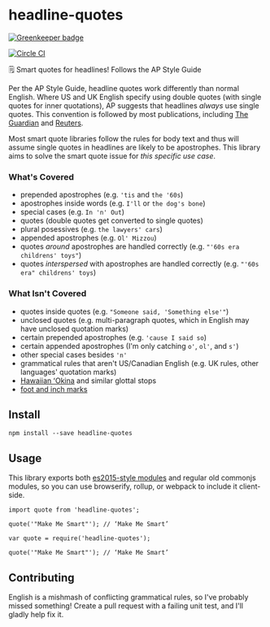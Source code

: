 # headline-quotes

[![Greenkeeper badge](https://badges.greenkeeper.io/nelsonpecora/headline-quotes.svg)](https://greenkeeper.io/)

[![Circle CI](https://circleci.com/gh/yoshokatana/headline-quotes.svg?style=svg)](https://circleci.com/gh/yoshokatana/headline-quotes)

🗒 Smart quotes for headlines! Follows the AP Style Guide

Per the AP Style Guide, headline quotes work differently than normal English. Where US and UK English specify using double quotes (with single quotes for inner quotations), AP suggests that headlines _always_ use single quotes. This convention is followed by most publications, including [The Guardian](http://www.theguardian.com/guardian-observer-style-guide-q) and [Reuters](http://handbook.reuters.com/?title=Q).

Most smart quote libraries follow the rules for body text and thus will assume single quotes in headlines are likely to be apostrophes. This library aims to solve the smart quote issue for _this specific use case_.

### What's Covered

* prepended apostrophes (e.g. `'tis` and `the '60s`)
* apostrophes inside words (e.g. `I'll` or `the dog's bone`)
* special cases (e.g. `In 'n' Out`)
* quotes (double quotes get converted to single quotes)
* plural posessives (e.g. `the lawyers' cars`)
* appended apostrophes (e.g. `Ol' Mizzou`)
* quotes _around_ apostrophes are handled correctly (e.g. `"'60s era childrens' toys"`)
* quotes _interspersed_ with apostrophes are handled correctly (e.g. `"'60s era" childrens' toys`)

### What Isn't Covered

* quotes inside quotes (e.g. `"Someone said, 'Something else'"`)
* unclosed quotes (e.g. multi-paragraph quotes, which in English may have unclosed quotation marks)
* certain prepended apostrophes (e.g. `'cause I said so`)
* certain appended apostrophes (I'm only catching `o'`, `ol'`, and `s'`)
* other special cases besides `'n'`
* grammatical rules that aren't US/Canadian English (e.g. UK rules, other languages' quotation marks)
* [Hawaiian ʻOkina](https://www.wikiwand.com/en/%CA%BBOkina) and similar glottal stops
* [foot and inch marks](http://practicaltypography.com/foot-and-inch-marks.html)

## Install

```
npm install --save headline-quotes
```

## Usage

This library exports both [es2015-style modules](http://www.2ality.com/2014/09/es6-modules-final.html) and regular old commonjs modules, so you can use browserify, rollup, or webpack to include it client-side.

```
import quote from 'headline-quotes';

quote('"Make Me Smart"'); // ‘Make Me Smart’
```

```
var quote = require('headline-quotes');

quote('"Make Me Smart"'); // ‘Make Me Smart’
```

## Contributing

English is a mishmash of conflicting grammatical rules, so I've probably missed something! Create a pull request with a failing unit test, and I'll gladly help fix it.
